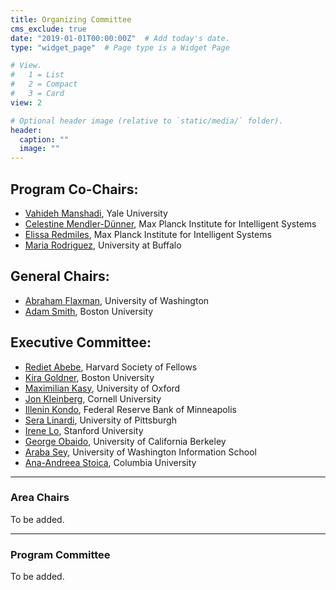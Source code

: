 ```yaml
---
title: Organizing Committee
cms_exclude: true
date: "2019-01-01T00:00:00Z"  # Add today's date.
type: "widget_page"  # Page type is a Widget Page

# View.
#   1 = List
#   2 = Compact
#   3 = Card
view: 2

# Optional header image (relative to `static/media/` folder).
header:
  caption: ""
  image: ""
---
```


## Program Co-Chairs:
- [Vahideh Manshadi](https://vahideh-manshadi.com/), Yale University
- [Celestine Mendler-Dünner](http://www.celestine.ai/), Max Planck Institute for Intelligent Systems
- [Elissa Redmiles](https://elissaredmiles.com/), Max Planck Institute for Intelligent Systems
- [Maria Rodriguez](https://socialwork.buffalo.edu/faculty-research/full-time-faculty/maria-rodriguez.html), University at Buffalo

## General Chairs:
- [Abraham Flaxman](https://globalhealth.washington.edu/faculty/abraham-flaxman), University of Washington
- [Adam Smith](https://www.bu.edu/cs/profiles/adam-smith/), Boston University 

## Executive Committee:
- [Rediet Abebe](https://www.cs.cornell.edu/~red/), Harvard Society of Fellows
- [Kira Goldner](https://www.kiragoldner.com/), Boston University
- [Maximilian Kasy](https://maxkasy.github.io/home/), University of Oxford
- [Jon Kleinberg](https://www.cs.cornell.edu/home/kleinber/), Cornell University
- [Illenin Kondo](https://www.illenin.com/), Federal Reserve Bank of Minneapolis
- [Sera Linardi](http://www.linardi.gspia.pitt.edu/), University of Pittsburgh
- [Irene Lo](https://sites.google.com/view/irene-lo), Stanford University
- [George Obaido](https://www.georgeobaido.com/), University of California Berkeley
- [Araba Sey](https://tascha.uw.edu/people/araba-sey/), University of Washington Information School
- [Ana-Andreea Stoica](http://www.columbia.edu/~as5001/), Columbia University

- - -

### Area Chairs
To be added.

- - -

### Program Committee
To be added.